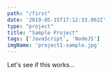 ```yaml
---
path: "/first"
date: '2019-05-15T17:12:33.962Z'
type: "project"
title: "Sample Project"
tags: ['JavaScript', 'NodeJS']
imgName: 'project1-sample.jpg'
---
```


Let's see if this works...